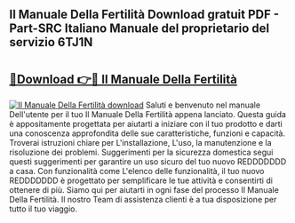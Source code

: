 ## Il Manuale Della Fertilità Download gratuit PDF - Part-SRC Italiano Manuale del proprietario del servizio 6TJ1N

# <h2><a href="http://dfgbrvx.blite.top/?on=Il+Manuale+Della+Fertilit%c3%a0">🔗Download 👉🔴 Il Manuale Della Fertilità</a></h2>

[![Il Manuale Della Fertilità download](https://i.imgur.com/lujVjoI.png)](http://dfgbrvx.blite.top/?on=Il+Manuale+Della+Fertilit%c3%a0)
Saluti e benvenuto nel manuale Dell'utente per il tuo Il Manuale Della Fertilità appena lanciato. Questa guida è appositamente progettata per aiutarti a iniziare con il tuo prodotto e darti una conoscenza approfondita delle sue caratteristiche, funzioni e capacità. Troverai istruzioni chiare per L'installazione, L'uso, la manutenzione e la risoluzione dei problemi. Suggerimenti per la sicurezza domestica segui questi suggerimenti per garantire un uso sicuro del tuo nuovo REDDDDDDD a casa. Con funzionalità come L'elenco delle funzionalità, il tuo nuovo REDDDDDDD è progettato per semplificare le tue attività e consentirti di ottenere di più. Siamo qui per aiutarti in ogni fase del processo Il Manuale Della Fertilità. Il nostro Team di assistenza clienti è a tua disposizione per tutto il tuo viaggio.

